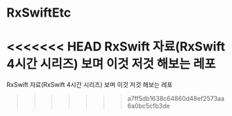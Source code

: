 # RxSwiftEtc
<<<<<<< HEAD
RxSwift 자료(RxSwift 4시간 시리즈) 보며 이것 저것 해보는 레포
=======
RxSwift 자료(RxSwift 4시간 시리즈) 보며 이것 저것 해보는 레포 
>>>>>>> a7ff5db1638c64860d48ef2573aa6a0bc5cfb3de
